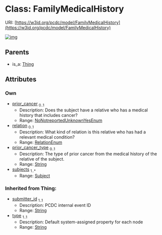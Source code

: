 
# Class: FamilyMedicalHistory




URI: [https://w3id.org/pcdc/model/FamilyMedicalHistory](https://w3id.org/pcdc/model/FamilyMedicalHistory)


[![img](https://yuml.me/diagram/nofunky;dir:TB/class/[Thing],[Subject],[Subject]<subjects%201..*-++[FamilyMedicalHistory&#124;prior_cancer:NoNotreportedUnknownYesEnum%20%3F;relation:RelationEnum%20%3F;prior_cancer_type:string%20%3F;submitter_id(i):string;type(i):string],[Thing]^-[FamilyMedicalHistory])](https://yuml.me/diagram/nofunky;dir:TB/class/[Thing],[Subject],[Subject]<subjects%201..*-++[FamilyMedicalHistory&#124;prior_cancer:NoNotreportedUnknownYesEnum%20%3F;relation:RelationEnum%20%3F;prior_cancer_type:string%20%3F;submitter_id(i):string;type(i):string],[Thing]^-[FamilyMedicalHistory])

## Parents

 *  is_a: [Thing](Thing.md)

## Attributes


### Own

 * [prior_cancer](prior_cancer.md)  <sub>0..1</sub>
     * Description: Does the subject have a relative who has a medical history that includes cancer?
     * Range: [NoNotreportedUnknownYesEnum](NoNotreportedUnknownYesEnum.md)
 * [relation](relation.md)  <sub>0..1</sub>
     * Description: What kind of relation is this relative who has had a relevant medical condition?
     * Range: [RelationEnum](RelationEnum.md)
 * [prior_cancer_type](prior_cancer_type.md)  <sub>0..1</sub>
     * Description: The type of prior cancer from the medical history of the relative of the subject.
     * Range: [String](types/String.md)
 * [subjects](subjects.md)  <sub>1..\*</sub>
     * Range: [Subject](Subject.md)

### Inherited from Thing:

 * [submitter_id](submitter_id.md)  <sub>1..1</sub>
     * Description: PCDC internal event ID
     * Range: [String](types/String.md)
 * [type](type.md)  <sub>1..1</sub>
     * Description: Default system-assigned property for each node
     * Range: [String](types/String.md)
